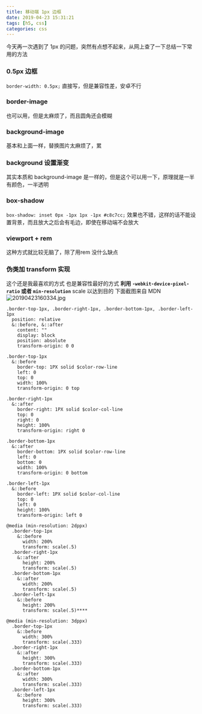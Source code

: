 ```yaml
---
title: 移动端 1px 边框
date: 2019-04-23 15:31:21
tags: [h5, css]
categories: css
---
```


今天再一次遇到了 1px 的问题，突然有点想不起来，从网上查了一下总结一下常用的方法

### 0.5px 边框
`border-width: 0.5px;` 直接写，但是兼容性差，安卓不行

### border-image
也可以用，但是太麻烦了，而且圆角还会模糊

### background-image 
基本和上面一样，替换图片太麻烦了，累

### background 设置渐变
其实本质和 background-image 是一样的，但是这个可以用一下，原理就是一半有颜色，一半透明

### box-shadow
`box-shadow: inset 0px -1px 1px -1px #c8c7cc;` 效果也不错，这样的话不能设置背景，而且放大之后会有毛边，即使在移动端不会放大

### viewport + rem 
这种方式就比较无脑了，除了用rem 没什么缺点

### 伪类加 transform 实现

这个还是我最喜欢的方式 也是兼容性最好的方式
**利用 `-webkit-device-pixel-ratio` 或者 `min-resolution`** scale 以达到目的
下面截图来自 MDN   
![20190423160334.jpg](https://i.loli.net/2019/04/23/5cbec6fa33545.jpg)
```
.border-top-1px, .border-right-1px, .border-bottom-1px, .border-left-1px
  position: relative
  &::before, &::after
    content: ""
    display: block
    position: absolute
    transform-origin: 0 0

.border-top-1px
  &::before
    border-top: 1PX solid $color-row-line
    left: 0
    top: 0
    width: 100%
    transform-origin: 0 top

.border-right-1px
  &::after
    border-right: 1PX solid $color-col-line
    top: 0
    right: 0
    height: 100%
    transform-origin: right 0

.border-bottom-1px
  &::after
    border-bottom: 1PX solid $color-row-line
    left: 0
    bottom: 0
    width: 100%
    transform-origin: 0 bottom

.border-left-1px
  &::before
    border-left: 1PX solid $color-col-line
    top: 0
    left: 0
    height: 100%
    transform-origin: left 0

@media (min-resolution: 2dppx)
  .border-top-1px
    &::before
      width: 200%
      transform: scale(.5)
  .border-right-1px
    &::after
      height: 200%
      transform: scale(.5)
  .border-bottom-1px
    &::after
      width: 200%
      transform: scale(.5)
  .border-left-1px
    &::before
      height: 200%
      transform: scale(.5)****

@media (min-resolution: 3dppx)
  .border-top-1px
    &::before
      width: 300%
      transform: scale(.333)
  .border-right-1px
    &::after
      height: 300%
      transform: scale(.333)
  .border-bottom-1px
    &::after
      width: 300%
      transform: scale(.333)
  .border-left-1px
    &::before
      height: 300%
      transform: scale(.333)
```
